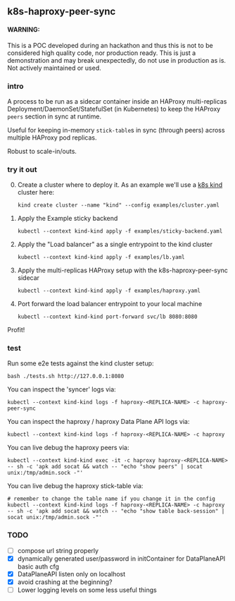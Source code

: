 ## k8s-haproxy-peer-sync

#### WARNING:
This is a POC developed during an hackathon and thus this is not to be considered high quality code, nor production ready.
This is just a demonstration and may break unexpectedly, do not use in production as is.
Not actively maintained or used.

### intro

A process to be run as a sidecar container inside an HAProxy multi-replicas Deployment/DaemonSet/StatefulSet (in Kubernetes) to keep the HAProxy `peers` section in sync at runtime.

Useful for keeping in-memory `stick-table`s in sync (through peers) across multiple HAProxy pod replicas.

Robust to scale-in/outs.

### try it out

0) Create a cluster where to deploy it.
   As an example we'll use a [k8s kind](https://kind.sigs.k8s.io/) cluster here:
   ```
   kind create cluster --name "kind" --config examples/cluster.yaml
   ```
0) Apply the Example sticky backend
   ```
   kubectl --context kind-kind apply -f examples/sticky-backend.yaml
   ```
0) Apply the "Load balancer" as a single entrypoint to the kind cluster
   ```
   kubectl --context kind-kind apply -f examples/lb.yaml
   ```
0) Apply the multi-replicas HAProxy setup with the k8s-haproxy-peer-sync sidecar
   ```
   kubectl --context kind-kind apply -f examples/haproxy.yaml
   ```
0) Port forward the load balancer entrypoint to your local machine
   ```
   kubectl --context kind-kind port-forward svc/lb 8080:8080
   ```

Profit!

### test

Run some e2e tests against the kind cluster setup:
```
bash ./tests.sh http://127.0.0.1:8080
```

You can inspect the 'syncer' logs via:
```
kubectl --context kind-kind logs -f haproxy-<REPLICA-NAME> -c haproxy-peer-sync
```

You can inspect the haproxy / haproxy Data Plane API logs via:
```
kubectl --context kind-kind logs -f haproxy-<REPLICA-NAME> -c haproxy
```

You can live debug the haproxy peers via:
```
kubectl --context kind-kind exec -it -c haproxy haproxy-<REPLICA-NAME> -- sh -c 'apk add socat && watch -- "echo "show peers" | socat unix:/tmp/admin.sock -"'
```

You can live debug the haproxy stick-table via:
```
# remember to change the table name if you change it in the config
kubectl --context kind-kind logs -f haproxy-<REPLICA-NAME> -c haproxy -- sh -c 'apk add socat && watch -- "echo "show table back-session" | socat unix:/tmp/admin.sock -"'
```

### TODO
- [ ] compose url string properly
- [x] dynamically generated user/password in initContainer for DataPlaneAPI basic auth cfg
- [x] DataPlaneAPI listen only on localhost
- [x] avoid crashing at the beginning?
- [ ] Lower logging levels on some less useful things
